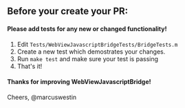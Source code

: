 ## Before your create your PR:

#### Please add tests for any new or changed functionality!

1. Edit `Tests/WebViewJavascriptBridgeTests/BridgeTests.m`
2. Create a new test which demostrates your changes.
3. Run `make test` and make sure your test is passing
4. That's it!

#### Thanks for improving WebViewJavascriptBridge!

Cheers,
@marcuswestin
